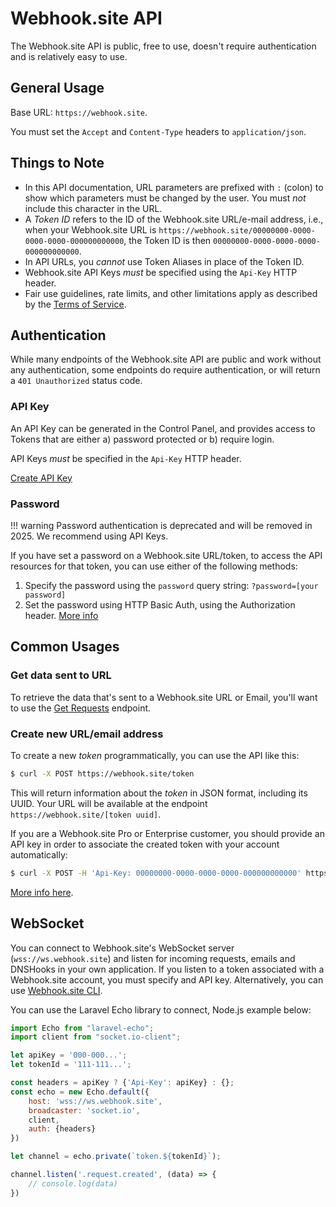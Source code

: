 # Webhook.site API

The Webhook.site API is public, free to use, doesn't require authentication and is relatively easy to use. 

## General Usage

Base URL: `https://webhook.site`.

You must set the `Accept` and `Content-Type` headers to `application/json`.

## Things to Note

* In this API documentation, URL parameters are prefixed with `:` (colon) to show which parameters must be changed by the user. You must *not* include this character in the URL.
* A *Token ID* refers to the ID of the Webhook.site URL/e-mail address, i.e., when your Webhook.site URL is `https://webhook.site/00000000-0000-0000-0000-000000000000`, the Token ID is then `00000000-0000-0000-0000-000000000000`.
* In API URLs, you *cannot* use Token Aliases in place of the Token ID.
* Webhook.site API Keys *must* be specified using the `Api-Key` HTTP header.
* Fair use guidelines, rate limits, and other limitations apply as described by the [Terms of Service](https://webhook.site/terms).

## Authentication

While many endpoints of the Webhook.site API are public and work without any authentication, some endpoints do require authentication, or will return a `401 Unauthorized` status code.

### API Key

An API Key can be generated in the Control Panel, and provides access to Tokens that are either a) password protected or b) require login.

API Keys *must* be specified in the `Api-Key` HTTP header.

<div class="center">
<a href="https://webhook.site/api-keys" class="md-button md-button--default no-underline">Create API Key</a>
</div>

### Password

!!! warning
    Password authentication is deprecated and will be removed in 2025. We recommend using API Keys.

If you have set a password on a Webhook.site URL/token, to access the API resources for that token, you can use either of the following methods:

1. Specify the password using the `password` query string: `?password=[your password]` 
2. Set the password using HTTP Basic Auth, using the Authorization header. [More info](https://en.wikipedia.org/wiki/Basic_access_authentication#Client_side)

## Common Usages

### Get data sent to URL

To retrieve the data that's sent to a Webhook.site URL or Email, you'll want to use the [Get Requests](/api/tokens.html#get-requests) endpoint.

### Create new URL/email address

To create a new *token* programmatically, you can use the API like this:

```sh
$ curl -X POST https://webhook.site/token
```

This will return information about the *token* in JSON format, including its UUID. Your URL will be available at the endpoint `https://webhook.site/[token uuid]`.

If you are a Webhook.site Pro or Enterprise customer, you should provide an API key in order to associate the created token with your account automatically:

```sh
$ curl -X POST -H 'Api-Key: 00000000-0000-0000-0000-000000000000' https://webhook.site/token
```

[More info here](/api/tokens.html#create-token).

## WebSocket

You can connect to Webhook.site's WebSocket server (`wss://ws.webhook.site`) and listen for incoming requests, emails and DNSHooks in your own application. If you listen to a token associated with a Webhook.site account, you must specify and API key. Alternatively, you can use [Webhook.site CLI](/cli.html).

You can use the Laravel Echo library to connect, Node.js example below:

```javascript
import Echo from "laravel-echo";
import client from "socket.io-client";

let apiKey = '000-000...';
let tokenId = '111-111...';

const headers = apiKey ? {'Api-Key': apiKey} : {};
const echo = new Echo.default({
    host: 'wss://ws.webhook.site',
    broadcaster: 'socket.io',
    client,
    auth: {headers}
})

let channel = echo.private(`token.${tokenId}`);

channel.listen('.request.created', (data) => {
    // console.log(data)
})
```